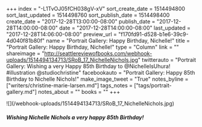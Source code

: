 +++
index = "-L1TvOJ05fCH038gV-xV"
sort_create_date = 1514494800
sort_last_updated = 1514498760
sort_publish_date = 1514498400
create_date = "2017-12-28T13:00:00-08:00"
publish_date = "2017-12-28T14:00:00-08:00"
date = "2017-12-28T14:00:00-08:00"
last_updated = "2017-12-28T14:06:00-08:00"
preview_url = "f170fd91-d528-b1e6-39c9-4d040f81b80f"
name = "Portrait Gallery: Happy Birthday, Nichelle!"
title = "Portrait Gallery: Happy Birthday, Nichelle!"
type = "Column"
link = ""
shareimage = "http://seattlereviewofbooks.com/webhook-uploads/1514494134713/SRoB_17_NichelleNichols.jpg"
twitterauto = "Portrait Gallery: Wishing a very Happy 85th Birthday to @NichelleIsUhura!  #illustration @studiochristine"
facebookauto = "Portrait Gallery: Happy 85th Birthday to Nichelle Nichols!"
make_image_tweet = "True"
notes_byline = ["writers/christine-marie-larsen.md"]
tags_notes = ["tags/portrait-gallery.md"]
notes_about = ""
books = ""
+++
<p class="image">![](/webhook-uploads/1514494134713/SRoB_17_NichelleNichols.jpg)</p>

<h5 class="noindent">Wishing Nichelle Nichols a very happy 85th Birthday!</h5>

